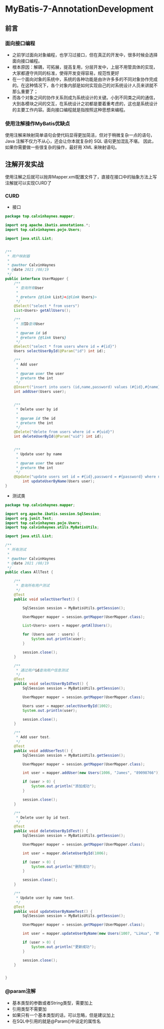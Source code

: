 # MyBatis-7-AnnotationDevelopment

## 前言

### 面向接口编程

- 之前学过面向对象编程，也学习过接口，但在真正的开发中，很多时候会选择面向接口编程。
- 根本原因：解耦，可拓展，提高复用，分层开发中，上层不用管具体的实现，大家都遵守共同的标准，使得开发变得容易，规范性更好
- 在一个面向对象的系统中，系统的各种功能是由许许多多的不同对象协作完成的。在这种情况下，各个对象内部是如何实现自己的对系统设计人员来讲就不那么重要了；
- 而各个对象之间的协作关系则成为系统设计的关键。小到不同类之间的通信，大到各模块之间的交互，在系统设计之初都是要着重考虑的，这也是系统设计的主要工作内容。面向接口编程就是指按照这种思想来编程。

### 使用注解操作MyBatis优缺点

使用注解来映射简单语句会使代码显得更加简洁，但对于稍微复杂一点的语句，Java 注解不仅力不从心，还会让你本就复杂的 SQL 语句更加混乱不堪。 因此，如果你需要做一些很复杂的操作，最好用 XML 来映射语句。

## 注解开发实战

使用注解之后就可以抛弃Mapper.xml配置文件了，直接在接口中的抽象方法上写注解就可以实现CURD了

### CURD

- 接口

```java
package top.calvinhaynes.mapper;

import org.apache.ibatis.annotations.*;
import top.calvinhaynes.pojo.Users;

import java.util.List;


/**
 * 用户映射器
 *
 * @author CalvinHaynes
 * @date 2021 /08/19
 */
public interface UserMapper {
    /**
     * 查询所有User
     *
     * @return {@link List}<{@link Users}>
     */
    @Select("select * from users")
    List<Users> getAllUsers();

    /**
     * 按ID查询User
     *
     * @param id id
     * @return {@link Users}
     */
    @Select("select * from users where id = #{id}")
    Users selectUserById(@Param("id") int id);

    /**
     * Add user
     *
     * @param user the user
     * @return the int
     */
    @Insert("insert into users (id,name,password) values (#{id},#{name},#{password})")
    int addUser(Users user);


    /**
     * Delete user by id
     *
     * @param id the id
     * @return the int
     */
    @Delete("delete from users where id = #{uid}")
    int deleteUserById(@Param("uid") int id);


    /**
     * Update user by name
     *
     * @param user the user
     * @return the int
     */
    @Update("update users set id = #{id},password = #{password} where name = #{name}")
        int updateUserByName(Users user);
}

```

- 测试类

```java
package top.calvinhaynes.mapper;

import org.apache.ibatis.session.SqlSession;
import org.junit.Test;
import top.calvinhaynes.pojo.Users;
import top.calvinhaynes.utils.MyBatisUtils;

import java.util.List;

/**
 * 所有测试
 *
 * @author CalvinHaynes
 * @date 2021 /08/19
 */
public class AllTest {

    /**
     * 查询所有用户测试
     */
    @Test
    public void selectUserTest() {

        SqlSession session = MyBatisUtils.getSession();

        UserMapper mapper = session.getMapper(UserMapper.class);

        List<Users> users = mapper.getAllUsers();

        for (Users user : users) {
            System.out.println(user);
        }

        session.close();
    }

    /**
     * 通过用户id查询用户信息测试
     */
    @Test
    public void selectUserByIdTest() {
        SqlSession session = MyBatisUtils.getSession();

        UserMapper mapper = session.getMapper(UserMapper.class);

        Users user = mapper.selectUserById(1002);
        System.out.println(user);

        session.close();
    }

    /**
     * Add user test.
     */
    @Test
    public void addUserTest() {
        SqlSession session = MyBatisUtils.getSession();

        UserMapper mapper = session.getMapper(UserMapper.class);

        int user = mapper.addUser(new Users(1006, "James", "89098766"));

        if (user > 0) {
            System.out.println("添加成功");
        }

        session.close();
    }

    /**
     * Delete user by id test.
     */
    @Test
    public void deleteUserByIdTest() {
        SqlSession session = MyBatisUtils.getSession();

        UserMapper mapper = session.getMapper(UserMapper.class);

        int user = mapper.deleteUserById(1006);

        if (user > 0) {
            System.out.println("删除成功");
        }

        session.close();
    }

    /**
     * Update user by name test.
     */
    @Test
    public void updateUserByNameTest() {
        SqlSession session = MyBatisUtils.getSession();

        UserMapper mapper = session.getMapper(UserMapper.class);

        int user = mapper.updateUserByName(new Users(1007, "LiHua", "8905467577"));

        if (user > 0) {
            System.out.println("更新成功");
        }

        session.close();
    }


}

```

### @param注解

- 基本类型的参数或者String类型，需要加上
- 引用类型不需要加
- 如果只有一个基本类型的话，可以忽略，但是建议加上
- 在SQL中引用的就是@Param()中设定的属性名

